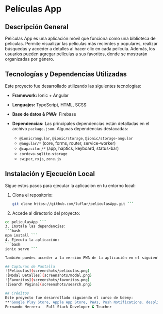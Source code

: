 # Películas App

## Descripción General
Películas App es una aplicación móvil que funciona como una biblioteca de películas. Permite visualizar las películas más recientes y populares, realizar búsquedas y acceder a detalles al hacer clic en cada película. 
Además, los usuarios pueden agregar películas a sus favoritos, donde se mostrarán organizadas por género.

## Tecnologías y Dependencias Utilizadas
Este proyecto fue desarrollado utilizando las siguientes tecnologías:
- **Framework:** Ionic + Angular
- **Lenguajes:** TypeScript, HTML, SCSS
- **Base de datos & PWA:** Firebase
- **Dependencias:** Las principales dependencias están detalladas en el archivo `package.json`.
   Algunas dependencias destacadas:

  - `@ionic/angular`, `@ionic/storage`, `@ionic/storage-angular`
  - `@angular/*` (core, forms, router, service-worker)
  - `@capacitor/*` (app, haptics, keyboard, status-bar)
  - `cordova-sqlite-storage`
  - `swiper`, `rxjs`, `zone.js`

## Instalación y Ejecución Local
Sigue estos pasos para ejecutar la aplicación en tu entorno local:

1. Clona el repositorio:
   ```bash
   git clone https://github.com/luflur/peliculasApp.git ```
2. Accede al directorio del proyecto:
  ```bash
  cd peliculasApp ```
3. Instala las dependencias:
  ```bash
  npm install ```
4. Ejecuta la aplicación:
  ```bash
  ionic serve ```

También puedes acceder a la versión PWA de la aplicación en el siguiente enlace: https://peliculas-687ea.web.app/

## Capturas de Pantalla 
![Peliculas](screenshots/peliculas.png)  
![Modal Detalles](screenshots/modal.png)  
![Favoritos](screenshots/favoritos.png)
![Search Página](screenshots/search.png)   

## Créditos 
Este proyecto fue desarrollado siguiendo el curso de Udemy:  
**"Google Play Store, Apple App Store, PWAs, Push Notifications, despliegues en la web, tabletas y mucho más"**  
Fernando Herrera - Full-Stack Developer & Teacher


